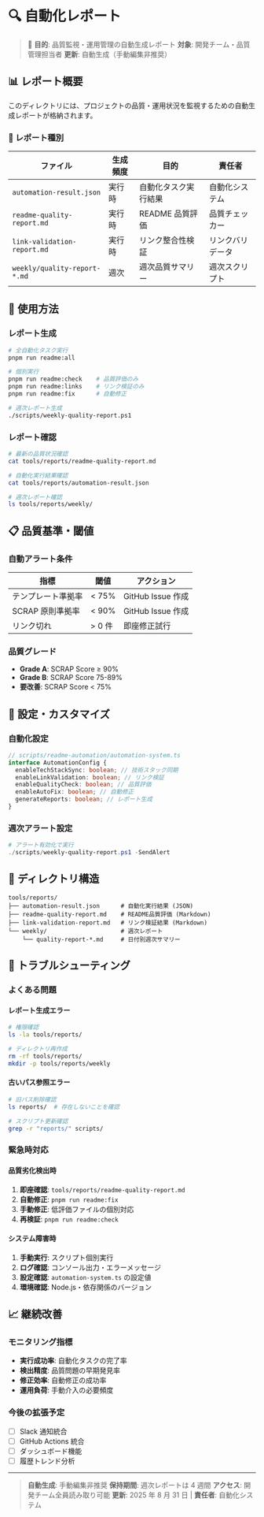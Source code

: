 # 🔍 自動化レポート

> 🎯 **目的**: 品質監視・運用管理の自動生成レポート
> **対象**: 開発チーム・品質管理担当者
> **更新**: 自動生成（手動編集非推奨）

## 📊 レポート概要

このディレクトリには、プロジェクトの品質・運用状況を監視するための自動生成レポートが格納されます。

### 🔧 レポート種別

| ファイル                     | 生成頻度 | 目的                 | 責任者           |
| ---------------------------- | -------- | -------------------- | ---------------- |
| `automation-result.json`     | 実行時   | 自動化タスク実行結果 | 自動化システム   |
| `readme-quality-report.md`   | 実行時   | README 品質評価      | 品質チェッカー   |
| `link-validation-report.md`  | 実行時   | リンク整合性検証     | リンクバリデータ |
| `weekly/quality-report-*.md` | 週次     | 週次品質サマリー     | 週次スクリプト   |

## 🚀 使用方法

### レポート生成

```bash
# 全自動化タスク実行
pnpm run readme:all

# 個別実行
pnpm run readme:check    # 品質評価のみ
pnpm run readme:links    # リンク検証のみ
pnpm run readme:fix      # 自動修正

# 週次レポート生成
./scripts/weekly-quality-report.ps1
```

### レポート確認

```bash
# 最新の品質状況確認
cat tools/reports/readme-quality-report.md

# 自動化実行結果確認
cat tools/reports/automation-result.json

# 週次レポート確認
ls tools/reports/weekly/
```

## 📋 品質基準・閾値

### 自動アラート条件

| 指標               | 閾値   | アクション        |
| ------------------ | ------ | ----------------- |
| テンプレート準拠率 | < 75%  | GitHub Issue 作成 |
| SCRAP 原則準拠率   | < 90%  | GitHub Issue 作成 |
| リンク切れ         | > 0 件 | 即座修正試行      |

### 品質グレード

- **Grade A**: SCRAP Score ≥ 90%
- **Grade B**: SCRAP Score 75-89%
- **要改善**: SCRAP Score < 75%

## 🔧 設定・カスタマイズ

### 自動化設定

```typescript
// scripts/readme-automation/automation-system.ts
interface AutomationConfig {
  enableTechStackSync: boolean; // 技術スタック同期
  enableLinkValidation: boolean; // リンク検証
  enableQualityCheck: boolean; // 品質評価
  enableAutoFix: boolean; // 自動修正
  generateReports: boolean; // レポート生成
}
```

### 週次アラート設定

```powershell
# アラート有効化で実行
./scripts/weekly-quality-report.ps1 -SendAlert
```

## 📁 ディレクトリ構造

```text
tools/reports/
├── automation-result.json      # 自動化実行結果 (JSON)
├── readme-quality-report.md    # README品質評価 (Markdown)
├── link-validation-report.md   # リンク検証結果 (Markdown)
└── weekly/                     # 週次レポート
    └── quality-report-*.md     # 日付別週次サマリー
```

## 🚨 トラブルシューティング

### よくある問題

#### レポート生成エラー

```bash
# 権限確認
ls -la tools/reports/

# ディレクトリ再作成
rm -rf tools/reports/
mkdir -p tools/reports/weekly
```

#### 古いパス参照エラー

```bash
# 旧パス削除確認
ls reports/  # 存在しないことを確認

# スクリプト更新確認
grep -r "reports/" scripts/
```

### 緊急時対応

#### 品質劣化検出時

1. **即座確認**: `tools/reports/readme-quality-report.md`
2. **自動修正**: `pnpm run readme:fix`
3. **手動修正**: 低評価ファイルの個別対応
4. **再検証**: `pnpm run readme:check`

#### システム障害時

1. **手動実行**: スクリプト個別実行
2. **ログ確認**: コンソール出力・エラーメッセージ
3. **設定確認**: `automation-system.ts` の設定値
4. **環境確認**: Node.js・依存関係のバージョン

## 📈 継続改善

### モニタリング指標

- **実行成功率**: 自動化タスクの完了率
- **検出精度**: 品質問題の早期発見率
- **修正効率**: 自動修正の成功率
- **運用負荷**: 手動介入の必要頻度

### 今後の拡張予定

- [ ] Slack 通知統合
- [ ] GitHub Actions 統合
- [ ] ダッシュボード機能
- [ ] 履歴トレンド分析

---

> **自動生成**: 手動編集非推奨
> **保持期間**: 週次レポートは 4 週間
> **アクセス**: 開発チーム全員読み取り可能
> **更新**: 2025 年 8 月 31 日 | **責任者**: 自動化システム
